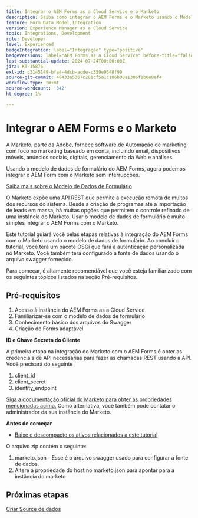 ```yaml
---
title: Integrar o AEM Forms as a Cloud Service e o Marketo
description: Saiba como integrar o AEM Forms e o Marketo usando o Modelo de dados de formulário do AEM Forms.
feature: Form Data Model,Integration
version: Experience Manager as a Cloud Service
topic: Integrations, Development
role: Developer
level: Experienced
badgeIntegration: label="Integração" type="positive"
badgeVersions: label="AEM Forms as a Cloud Service" before-title="false"
last-substantial-update: 2024-07-24T00:00:00Z
jira: KT-15876
exl-id: c3145149-bfa4-4dcb-acde-c359e9348f99
source-git-commit: 48433a5367c281cf5a1c106b08a1306f1b0e8ef4
workflow-type: tm+mt
source-wordcount: '342'
ht-degree: 1%

---
```


# Integrar o AEM Forms e o Marketo

A Marketo, parte da Adobe, fornece software de Automação de marketing com foco no marketing baseado em conta, incluindo email, dispositivos móveis, anúncios sociais, digitais, gerenciamento da Web e análises.

Usando o modelo de dados de formulário do AEM Forms, agora podemos integrar o AEM Form com o Marketo sem interrupções.

[Saiba mais sobre o Modelo de Dados de Formulário](https://helpx.adobe.com/experience-manager/6-5/forms/using/data-integration.html)

O Marketo expõe uma API REST que permite a execução remota de muitos dos recursos do sistema. Desde a criação de programas até a importação de leads em massa, há muitas opções que permitem o controle refinado de uma instância do Marketo. Usar o modelo de dados de formulário é muito simples integrar o AEM Forms com o Marketo.

Este tutorial guiará você pelas etapas relativas à integração do AEM Forms com o Marketo usando o modelo de dados de formulário. Ao concluir o tutorial, você terá um pacote OSGi que fará a autenticação personalizada no Marketo. Você também terá configurado a fonte de dados usando o arquivo swagger fornecido.

Para começar, é altamente recomendável que você esteja familiarizado com os seguintes tópicos listados na seção Pré-requisitos.

## Pré-requisitos

1. Acesso à instância do AEM Forms as a Cloud Service
1. Familiarizar-se com o modelo de dados de formulário
1. Conhecimento básico dos arquivos do Swagger
1. Criação de Forms adaptável

**ID e Chave Secreta do Cliente**

A primeira etapa na integração do Marketo com o AEM Forms é obter as credenciais de API necessárias para fazer as chamadas REST usando a API. Você precisará do seguinte

1. client_id
1. client_secret
1. identity_endpoint

[Siga a documentação oficial do Marketo para obter as propriedades mencionadas acima.](https://developers.marketo.com/rest-api/) Como alternativa, você também pode contatar o administrador da sua instância do Marketo.

**Antes de começar**

* [Baixe e descompacte os ativos relacionados a este tutorial](assets/marketo.zip)

O arquivo zip contém o seguinte:

1. marketo.json - Esse é o arquivo swagger usado para configurar a fonte de dados.
1. Altere a propriedade do host no marketo.json para apontar para a instância do marketo

## Próximas etapas

[Criar Source de dados](./part2.md)
